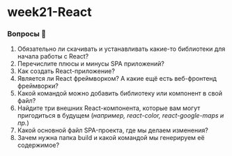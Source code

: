 # week21-React
### Вопросы 💎

1. Обязательно ли скачивать и устанавливать какие-то библиотеки для начала работы с React?
2. Перечислите плюсы и минусы SPA приложений?
3. Как создать React-приложение?
4. Является ли React фреймворком? А какие ещё есть веб-фронтенд фреймворки?
5. Какой командой можно добавить библиотеку или компонент в свой файл?
6. Найдите три внешних React-компонента, которые вам могут пригодиться в будущем (*например, react-color, react-google-maps и пр.*)
7. Какой основной файл SPA-проекта, где мы делаем изменения?
8. Зачем нужна папка build и какой командой мы генерируем её содержимое?
